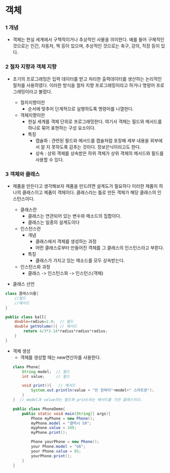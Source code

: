 # 객체
### 1 개념
+ 객체는 현실 세계에서 구첵적이거나 추상적인 사물을 의미한다.
예를 들어 구체적인 것으로는 인간, 자동차, 책 등이 있으며, 
추상적인 것으로는 축구, 강의, 직장 등이 있다.

### 2 절차 지향과 객체 지향
+ 초기의 프로그래밍은 입력 데이터를 받고 처리한 출력데이터를 생산하는 논리적인 절차를 사용하였다. 이러한 방식을 절차 지향
프로그래밍이라고 하거나 명령어 프로그래밍이라고 불렀다.
    
    + 절차지향이란
        + 순서에 맞추어 단계적으로 실행하도록 명령어를 나열한다.
    + 객체지향이란
        + 현실 세계를 객체 단위로 프로그래밍한다. 여기서 객체는 필드와 메서드를 하나로 묶어 표현하는 구성 요소이다.
        + 특징
            + 캡슐화 : 관련된 필드와 메서드를 캡슐처럼 포장해 세부 내용을 외부에서 알 지 못하도록 감추는 것이다.
            정보은닉이라고도 한다.
            + 상속 : 상위 객체를 상속받은 하위 객체가 상위 객체의 메서드와 필드를 사용할 수 있다.

### 3 객체와 클래스
+ 제품을 만든다고 생각해보자 제품을 만드려면 설계도가 필요하다
이러한 제품이 하나의 클래스이고 제품이 객체이다.
클래스라는 틀로 만든 객체가 해당 클래스의 인스턴스이다.
    
    + 클래스란
        + 클래스는 연관되어 있는 변수와 메소드의 집합이다.
        + 클래스는 일종의 설계도이다
    + 인스턴스란
        + 개념
            + 클래스에서 객체를 생성하는 과정
            + 어떤 클래스로부터 만들어진 객체를 그 클래스의 인스턴스라고 부른다.
        + 특징
            + 클래스가 가지고 있는 메소드를 모두 상속받는다.
    + 인스턴스화 과정
        + 클래스 -> 인스턴스화 -> 인스턴스(객체)

+ 클래스 선언
```java
class 클래스이름{
    //필드
    //메서드
}
```
```java
public class ball{
    double=radius=2.0;  // 필드
    double getVolume(){ // 메서드
        return 4/3*3.14*radius*radius*radius;
    }
}
```
+ 객체 생성
    + 객체를 생성할 때는 new연산자를 사용한다.
    ```java
    class Phone{
        String model;  // 필드
        int value;     // 필드

        void print(){   // 메서드
            System.out.println(value + "만 원짜리"+model+" 스마트폰");
        }
    }  // model과 value라는 필드와 print라는 메서드를 가진 클래스이다.

    public class PhoneDemo{
        public static void main(String[] args){
            Phone myPhone = new Phone();
            myPhone.model = "갤럭시 S8";
            myphone.value = 100;
            myPhone.print();

            Phone yourPhone = new Phone();
            your Phone.model = "G6";
            your Phone.value = 85;
            yourPhone.print();
        }
    }
    ```
